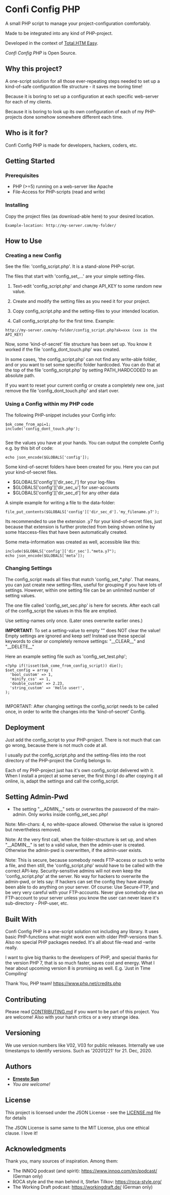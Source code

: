 # Confi Config PHP

A small PHP script to manage your project-configuration comfortably.

Made to be integrated into any kind of PHP-project. 
 
Developed in the context of [Total.HTM Easy](https://github.com/ernesto-sun/Total.HTM-Easy). 

*Confi Config PHP* is Open Source.

## Why this project?

A one-script solution for all those ever-repeating steps needed to set up 
a kind-of-safe configuration file structure - it saves me boring time!   

Because it is boring to set up a configuration at each specific web-server
for each of my clients. 

Because it is boring to look up its own configuration of each of my 
PHP-projects done somehow somewhere different each time. 


## Who is it for?

Confi Config PHP is made for developers, hackers, coders, etc. 

## Getting Started

### Prerequisites

* PHP (>=5) running on a web-server like Apache
* File-Access for PHP-scripts (read and write)

  
### Installing

Copy the project files (as download-able here) to your desired location.

```
Example-location: http://my-server.com/my-folder/
```

## How to Use 

### Creating a new Config 

See the file: 'config_script.php'. It is a stand-alone PHP-script.

The files that start with 'config_set_...' are your simple setting-files.   

1) Text-edit 'config_script.php' and change API_KEY to some random new value.

2) Create and modify the setting files as you need it for your project.

3) Copy config_script.php and the setting-files to your intended location. 

4) Call config_script.php for the first time. Example: 

```
http://my-server.com/my-folder/config_script.php?ak=xxx (xxx is the API_KEY)

```

Now, some 'kind-of-secret' file structure has been set up. You know it worked
if the file 'config_dont_touch.php' was created.

In some cases, 'the config_script.php' can not find any write-able folder, and 
or you want to set some specific folder hardcoded. You can do that at the top
of the file 'config_script.php' by setting PATH_HARDCODED to an absolute path.  

If you want to reset your current config or create a completely new one, just
remove the file 'config_dont_touch.php' and start over. 


### Using a Config within my PHP code

The following PHP-snippet includes your Config info:

```
$ok_come_from_api=1;
include('config_dont_touch.php');
 
```

See the values you have at your hands. You can output the complete Config
e.g. by this bit of code:

```
echo json_encode($GLOBALS['config']);

```

Some kind-of-secret folders have been created for you. Here you can put your 
kind-of-secret files. 

* $GLOBALS['config']['dir_sec_l']  for your log-files
* $GLOBALS['config']['dir_sec_u']  for user-accounts
* $GLOBALS['config']['dir_sec_d']  for any other data 


A simple example for writing a file to the data-folder:

```
file_put_contents($GLOBALS['config']['dir_sec_d'].'my_filename.y7');   

```

Its recommended to use the extension .y7 for your kind-of-secret files, just 
because that extension is further protected from being shown online by some
htaccess-files that have been automatically created.  

Some meta-information was created as well, accessible like this:

```
include($GLOBALS['config']['dir_sec']."meta.y7");
echo json_encode($GLOBALS['meta']);

```

### Changing Settings

The config_script reads all files that match 'config_set_\*.php'. That means,
you can just create new setting-files, useful for grouping if you have lots
of settings. However, within one setting file can be an unlimited number of
setting values. 

The one file called 'config_set_sec.php' is here for secrets. After each call
of the config_script the values in this file are emptied. 

Use setting-names only once. (Later ones overwrite earlier ones.)

**IMPORTANT**: To set a setting-value to empty "" does NOT clear the value! 
Empty settings are ignored and keep set! Instead use these special keywords 
to clear or completely remove settings: "\_\_CLEAR\_\_" and "\_\_DELETE\_\_"
	
Here an example setting file such as 'config_set_test.php'; 
	
``` 
<?php if(!isset($ok_come_from_config_script)) die();
$set_config = array (
  'bool_custom' => 1,
  'minify_css' => 1,
  'double_custom' => 2.23,
  'string_custom' => 'Hello user!',  
);
	
```

IMPORTANT: After changing settings the config_script needs to be called once, 
in order to write the changes into the 'kind-of-secret' Config. 		
	
## Deployment

Just add the config_script to your PHP-project. There is not much that can 
go wrong, because there is not much code at all.

I usually put the config_script.php and the setting-files into the root
directory of the PHP-project the Config belongs to. 

Each of my PHP-project just has it's own config_script delivered with it. 
When I install a project at some server, the first thing I do after copying
it all online, is, adapt the settings and call the config_script. 


## Setting Admin-Pwd

* The setting "\_\_ADMIN\_\_" sets or overwrites the password of the main-admin. Only works inside config_set_sec.php!

Note: Min-chars: 4, no white-space allowed. Otherwise the value is ignored but nevertheless removed. 

Note: At the very first call, when the folder-structure is set up, and when "\_\_ADMIN\_\_" is set to a valid value, then
 the admin-user is created. Otherwise the admin-pwd is overwritten, if the admin-user exists. 
 
Note: This is secure, because somebody needs FTP-access or such to write a file, and then still, 
  the 'config_script.php' would have to be called with the correct API-key. Security-sensitive admins
  will not even keep the 'config_script.php' at the server. No way for hackers to overwrite the admin-pwd,
  or lets say: If hackers can set the config they have already been able to do anything on your server.
  Of course: Use Secure-FTP, and be very very careful with your FTP-accounts. Never give somebody else an FTP-account
  to your server unless you know the user can never leave it's sub-directory - PHP-user, etc.
  

## Built With

Confi Config PHP is a one-script solution not including any library. It uses
basic PHP-functions what might work even with older PHP-versions than 5. Also 
no special PHP packages needed. It's all about file-read and -write really. 

I want to give big thanks to the developers of PHP, and special thanks for the
version PHP 7, that is so much faster, saves cost and energy. What I hear 
about upcoming version 8 is promising as well. E.g. 'Just in Time Compiling' 

Thank You, PHP team! https://www.php.net/credits.php


## Contributing

Please read [CONTRIBUTING.md](CONTRIBUTING.md) if you want to be part of this project. 
You are welcome! Also with your harsh critics or a very strange idea.  


## Versioning

We use version numbers like V02, V03 for public releases. Internally we use
timestamps to identify versions. Such as '20201221' for 21. Dec, 2020. 


## Authors

* **[Ernesto Sun](http://ernesto-sun.com)** 
* *You are welcome!*


## License

This project is licensed under the JSON License - see the [LICENSE.md](LICENSE.md) file for details

The JSON License is same same to the MIT License, plus one ethical clause. I love it!


## Acknowledgments

Thank you, many sources of inspiration. Among them:

* The INNOQ podcast (and spirit): https://www.innoq.com/en/podcast/ (German only)
* ROCA style and the man behind it, Stefan Tilkov: https://roca-style.org/
* The Working Draft podcast: https://workingdraft.de/  (German only)




